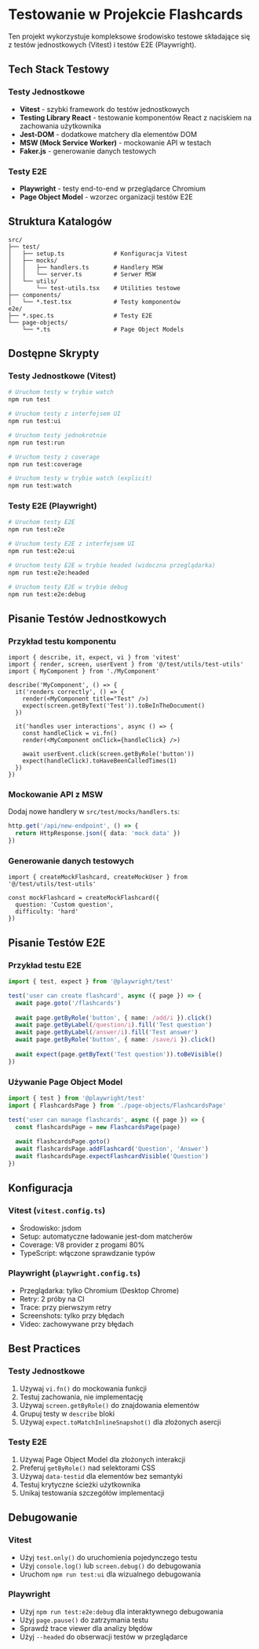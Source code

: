 # Testowanie w Projekcie Flashcards

Ten projekt wykorzystuje kompleksowe środowisko testowe składające się z testów jednostkowych (Vitest) i testów E2E (Playwright).

## Tech Stack Testowy

### Testy Jednostkowe
- **Vitest** - szybki framework do testów jednostkowych
- **Testing Library React** - testowanie komponentów React z naciskiem na zachowania użytkownika
- **Jest-DOM** - dodatkowe matchery dla elementów DOM
- **MSW (Mock Service Worker)** - mockowanie API w testach
- **Faker.js** - generowanie danych testowych

### Testy E2E
- **Playwright** - testy end-to-end w przeglądarce Chromium
- **Page Object Model** - wzorzec organizacji testów E2E

## Struktura Katalogów

```
src/
├── test/
│   ├── setup.ts              # Konfiguracja Vitest
│   ├── mocks/
│   │   ├── handlers.ts       # Handlery MSW
│   │   └── server.ts         # Serwer MSW
│   └── utils/
│       └── test-utils.tsx    # Utilities testowe
├── components/
│   └── *.test.tsx            # Testy komponentów
e2e/
├── *.spec.ts                 # Testy E2E
└── page-objects/
    └── *.ts                  # Page Object Models
```

## Dostępne Skrypty

### Testy Jednostkowe (Vitest)
```bash
# Uruchom testy w trybie watch
npm run test

# Uruchom testy z interfejsem UI
npm run test:ui

# Uruchom testy jednokrotnie
npm run test:run

# Uruchom testy z coverage
npm run test:coverage

# Uruchom testy w trybie watch (explicit)
npm run test:watch
```

### Testy E2E (Playwright)
```bash
# Uruchom testy E2E
npm run test:e2e

# Uruchom testy E2E z interfejsem UI
npm run test:e2e:ui

# Uruchom testy E2E w trybie headed (widoczna przeglądarka)
npm run test:e2e:headed

# Uruchom testy E2E w trybie debug
npm run test:e2e:debug
```

## Pisanie Testów Jednostkowych

### Przykład testu komponentu

```tsx
import { describe, it, expect, vi } from 'vitest'
import { render, screen, userEvent } from '@/test/utils/test-utils'
import { MyComponent } from './MyComponent'

describe('MyComponent', () => {
  it('renders correctly', () => {
    render(<MyComponent title="Test" />)
    expect(screen.getByText('Test')).toBeInTheDocument()
  })

  it('handles user interactions', async () => {
    const handleClick = vi.fn()
    render(<MyComponent onClick={handleClick} />)
    
    await userEvent.click(screen.getByRole('button'))
    expect(handleClick).toHaveBeenCalledTimes(1)
  })
})
```

### Mockowanie API z MSW

Dodaj nowe handlery w `src/test/mocks/handlers.ts`:

```ts
http.get('/api/new-endpoint', () => {
  return HttpResponse.json({ data: 'mock data' })
})
```

### Generowanie danych testowych

```tsx
import { createMockFlashcard, createMockUser } from '@/test/utils/test-utils'

const mockFlashcard = createMockFlashcard({
  question: 'Custom question',
  difficulty: 'hard'
})
```

## Pisanie Testów E2E

### Przykład testu E2E

```ts
import { test, expect } from '@playwright/test'

test('user can create flashcard', async ({ page }) => {
  await page.goto('/flashcards')
  
  await page.getByRole('button', { name: /add/i }).click()
  await page.getByLabel(/question/i).fill('Test question')
  await page.getByLabel(/answer/i).fill('Test answer')
  await page.getByRole('button', { name: /save/i }).click()
  
  await expect(page.getByText('Test question')).toBeVisible()
})
```

### Używanie Page Object Model

```ts
import { test } from '@playwright/test'
import { FlashcardsPage } from './page-objects/FlashcardsPage'

test('user can manage flashcards', async ({ page }) => {
  const flashcardsPage = new FlashcardsPage(page)
  
  await flashcardsPage.goto()
  await flashcardsPage.addFlashcard('Question', 'Answer')
  await flashcardsPage.expectFlashcardVisible('Question')
})
```

## Konfiguracja

### Vitest (`vitest.config.ts`)
- Środowisko: jsdom
- Setup: automatyczne ładowanie jest-dom matcherów
- Coverage: V8 provider z progami 80%
- TypeScript: włączone sprawdzanie typów

### Playwright (`playwright.config.ts`)
- Przeglądarka: tylko Chromium (Desktop Chrome)
- Retry: 2 próby na CI
- Trace: przy pierwszym retry
- Screenshots: tylko przy błędach
- Video: zachowywane przy błędach

## Best Practices

### Testy Jednostkowe
1. Używaj `vi.fn()` do mockowania funkcji
2. Testuj zachowania, nie implementację
3. Używaj `screen.getByRole()` do znajdowania elementów
4. Grupuj testy w `describe` bloki
5. Używaj `expect.toMatchInlineSnapshot()` dla złożonych asercji

### Testy E2E
1. Używaj Page Object Model dla złożonych interakcji
2. Preferuj `getByRole()` nad selektorami CSS
3. Używaj `data-testid` dla elementów bez semantyki
4. Testuj krytyczne ścieżki użytkownika
5. Unikaj testowania szczegółów implementacji

## Debugowanie

### Vitest
- Użyj `test.only()` do uruchomienia pojedynczego testu
- Użyj `console.log()` lub `screen.debug()` do debugowania
- Uruchom `npm run test:ui` dla wizualnego debugowania

### Playwright
- Użyj `npm run test:e2e:debug` dla interaktywnego debugowania
- Użyj `page.pause()` do zatrzymania testu
- Sprawdź trace viewer dla analizy błędów
- Użyj `--headed` do obserwacji testów w przeglądarce 